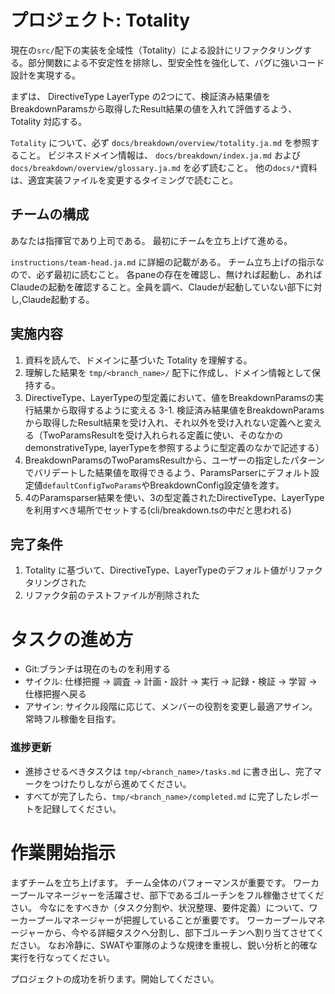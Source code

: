 # プロジェクト: Totality

現在の`src/`配下の実装を全域性（Totality）による設計にリファクタリングする。部分関数による不安定性を排除し、型安全性を強化して、バグに強いコード設計を実現する。

まずは、
DirectiveType
LayerType
の2つにて、検証済み結果値をBreakdownParamsから取得したResult結果の値を入れて評価するよう、Totality 対応する。


`Totality` について、必ず `docs/breakdown/overview/totality.ja.md` を参照すること。
ビジネスドメイン情報は、 `docs/breakdown/index.ja.md` および `docs/breakdown/overview/glossary.ja.md` を必ず読むこと。
他の`docs/*`資料は、適宜実装ファイルを変更するタイミングで読むこと。

## チームの構成

あなたは指揮官であり上司である。
最初にチームを立ち上げて進める。

`instructions/team-head.ja.md` に詳細の記載がある。
チーム立ち上げの指示なので、必ず最初に読むこと。
各paneの存在を確認し、無ければ起動し、あればClaudeの起動を確認すること。全員を調べ、Claudeが起動していない部下に対し,Claude起動する。

## 実施内容

1. 資料を読んで、ドメインに基づいた Totality を理解する。
2. 理解した結果を `tmp/<branch_name>/` 配下に作成し、ドメイン情報として保持する。
3. DirectiveType、LayerTypeの型定義において、値をBreakdownParamsの実行結果から取得するように変える
3-1. 検証済み結果値をBreakdownParamsから取得したResult結果を受け入れ、それ以外を受け入れない定義へと変える（TwoParamsResultを受け入れられる定義に使い、そのなかの demonstrativeType, layerTypeを参照するように型定義のなかで記述する）
4. BreakdownParamsのTwoParamsResultから、ユーザーの指定したパターンでバリデートした結果値を取得できるよう、ParamsParserにデフォルト設定値`defaultConfigTwoParams`やBreakdownConfig設定値を渡す。
5. 4のParamsparser結果を使い、3の型定義されたDirectiveType、LayerTypeを利用すべき場所でセットする(cli/breakdown.tsの中だと思われる)

## 完了条件

1. Totality に基づいて、DirectiveType、LayerTypeのデフォルト値がリファクタリングされた
2. リファクタ前のテストファイルが削除された

# タスクの進め方

- Git:ブランチは現在のものを利用する
- サイクル: 仕様把握 → 調査 → 計画・設計 → 実行 → 記録・検証 → 学習 → 仕様把握へ戻る
- アサイン: サイクル段階に応じて、メンバーの役割を変更し最適アサイン。常時フル稼働を目指す。

### 進捗更新

- 進捗させるべきタスクは `tmp/<branch_name>/tasks.md` に書き出し、完了マークをつけたりしながら進めてください。
- すべてが完了したら、`tmp/<branch_name>/completed.md` に完了したレポートを記録してください。

# 作業開始指示

まずチームを立ち上げます。
チーム全体のパフォーマンスが重要です。
ワーカープールマネージャーを活躍させ、部下であるゴルーチンをフル稼働させてください。
今なにをすべきか（タスク分割や、状況整理、要件定義）について、ワーカープールマネージャーが把握していることが重要です。
ワーカープールマネージャーから、今やる詳細タスクへ分割し、部下ゴルーチンへ割り当てさせてください。
なお冷静に、SWATや軍隊のような規律を重視し、鋭い分析と的確な実行を行なってください。

プロジェクトの成功を祈ります。開始してください。

